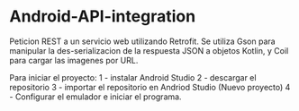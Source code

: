 # Android-API-integration

Peticion REST a un servicio web utilizando Retrofit.
Se utiliza Gson para manipular la des-serializacion de la respuesta JSON a objetos Kotlin, y Coil para cargar las imagenes por URL.

Para iniciar el proyecto:
1 - instalar Android Studio
2 - descargar el repositorio
3 - importar el repositorio en Andriod Studio (Nuevo proyecto)
4 - Configurar el emulador e iniciar el programa.
